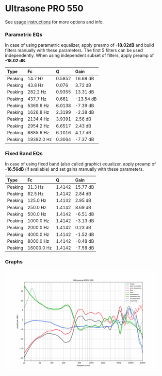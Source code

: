 # Ultrasone PRO 550
See [usage instructions](https://github.com/jaakkopasanen/AutoEq#usage) for more options and info.

### Parametric EQs
In case of using parametric equalizer, apply preamp of **-18.02dB** and build filters manually
with these parameters. The first 5 filters can be used independently.
When using independent subset of filters, apply preamp of **-18.02 dB**.

| Type    | Fc         |      Q | Gain      |
|:--------|:-----------|:-------|:----------|
| Peaking | 14.7 Hz    | 0.5852 | 16.68 dB  |
| Peaking | 43.8 Hz    | 0.076  | 3.72 dB   |
| Peaking | 282.2 Hz   | 0.9355 | 13.31 dB  |
| Peaking | 437.7 Hz   | 0.661  | -13.54 dB |
| Peaking | 5369.6 Hz  | 6.0138 | -7.39 dB  |
| Peaking | 1626.8 Hz  | 2.3199 | -2.38 dB  |
| Peaking | 2134.4 Hz  | 3.9391 | 2.56 dB   |
| Peaking | 2954.2 Hz  | 6.6517 | 2.43 dB   |
| Peaking | 6885.6 Hz  | 6.1016 | 4.17 dB   |
| Peaking | 19392.0 Hz | 0.3064 | -7.37 dB  |

### Fixed Band EQs
In case of using fixed band (also called graphic) equalizer, apply preamp of **-16.56dB**
(if available) and set gains manually with these parameters.

| Type    | Fc         |      Q | Gain     |
|:--------|:-----------|:-------|:---------|
| Peaking | 31.3 Hz    | 1.4142 | 15.77 dB |
| Peaking | 62.5 Hz    | 1.4142 | 2.84 dB  |
| Peaking | 125.0 Hz   | 1.4142 | 2.95 dB  |
| Peaking | 250.0 Hz   | 1.4142 | 8.69 dB  |
| Peaking | 500.0 Hz   | 1.4142 | -6.51 dB |
| Peaking | 1000.0 Hz  | 1.4142 | -3.13 dB |
| Peaking | 2000.0 Hz  | 1.4142 | 0.23 dB  |
| Peaking | 4000.0 Hz  | 1.4142 | -1.52 dB |
| Peaking | 8000.0 Hz  | 1.4142 | -0.48 dB |
| Peaking | 16000.0 Hz | 1.4142 | -7.58 dB |

### Graphs
![](./Ultrasone%20PRO%20550.png)